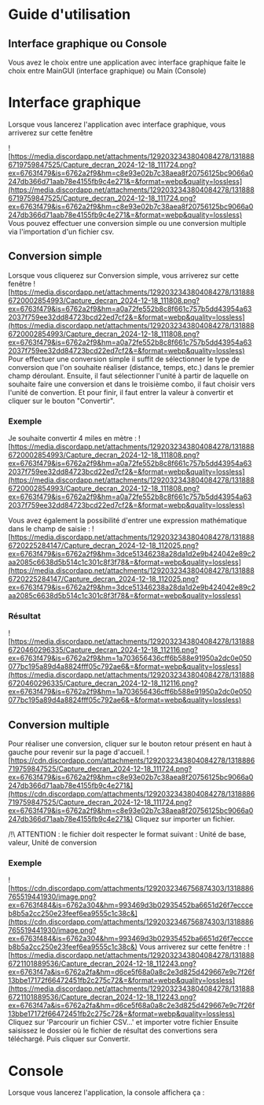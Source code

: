 ﻿# Guide d'utilisation

## Interface graphique ou Console

Vous avez le choix entre une application avec interface graphique faite le choix entre MainGUI (interface graphique) ou Main (Console)

# Interface graphique
Lorsque vous lancerez l'application avec interface graphique, vous arriverez sur cette fenêtre

![https://media.discordapp.net/attachments/1292032343804084278/1318886719759847525/Capture_decran_2024-12-18_111724.png?ex=6763f479&is=6762a2f9&hm=c8e93e02b7c38aea8f20756125bc9066a0247db366d71aab78e4155fb9c4e271&=&format=webp&quality=lossless](https://media.discordapp.net/attachments/1292032343804084278/1318886719759847525/Capture_decran_2024-12-18_111724.png?ex=6763f479&is=6762a2f9&hm=c8e93e02b7c38aea8f20756125bc9066a0247db366d71aab78e4155fb9c4e271&=&format=webp&quality=lossless) 
Vous pouvez effectuer une conversion simple ou une conversion multiple via l'importation d'un fichier csv.

## Conversion simple
Lorsque vous cliquerez sur Conversion simple, vous arriverez sur cette fenêtre
![https://media.discordapp.net/attachments/1292032343804084278/1318886720002854993/Capture_decran_2024-12-18_111808.png?ex=6763f479&is=6762a2f9&hm=a0a72fe552b8c8f661c757b5dd43954a632037f759ee32dd84723bcd22ed7cf2&=&format=webp&quality=lossless](https://media.discordapp.net/attachments/1292032343804084278/1318886720002854993/Capture_decran_2024-12-18_111808.png?ex=6763f479&is=6762a2f9&hm=a0a72fe552b8c8f661c757b5dd43954a632037f759ee32dd84723bcd22ed7cf2&=&format=webp&quality=lossless)
Pour  effectuer une conversion simple il suffit de sélectionner le type de conversion que l'on souhaite réaliser (distance, temps, etc.) dans le premier champ déroulant. Ensuite, il faut sélectionner l'unité à partir de laquelle on souhaite faire une conversion et dans le troisième combo, il faut choisir vers l'unité de convertion. Et pour finir, il faut entrer la valeur à convertir et cliquer sur le bouton "Convertir".

### Exemple 
Je souhaite convertir 4 miles en mètre : 
![https://media.discordapp.net/attachments/1292032343804084278/1318886720002854993/Capture_decran_2024-12-18_111808.png?ex=6763f479&is=6762a2f9&hm=a0a72fe552b8c8f661c757b5dd43954a632037f759ee32dd84723bcd22ed7cf2&=&format=webp&quality=lossless](https://media.discordapp.net/attachments/1292032343804084278/1318886720002854993/Capture_decran_2024-12-18_111808.png?ex=6763f479&is=6762a2f9&hm=a0a72fe552b8c8f661c757b5dd43954a632037f759ee32dd84723bcd22ed7cf2&=&format=webp&quality=lossless)


Vous avez également la possibilité d'entrer une expression mathématique dans le champ de saisie : 
![https://media.discordapp.net/attachments/1292032343804084278/1318886720225284147/Capture_decran_2024-12-18_112025.png?ex=6763f479&is=6762a2f9&hm=3dce51346238a28da1d2e9b424042e89c2aa2085c6638d5b514c1c301c8f3f78&=&format=webp&quality=lossless](https://media.discordapp.net/attachments/1292032343804084278/1318886720225284147/Capture_decran_2024-12-18_112025.png?ex=6763f479&is=6762a2f9&hm=3dce51346238a28da1d2e9b424042e89c2aa2085c6638d5b514c1c301c8f3f78&=&format=webp&quality=lossless)
### Résultat
![https://media.discordapp.net/attachments/1292032343804084278/1318886720460296335/Capture_decran_2024-12-18_112116.png?ex=6763f479&is=6762a2f9&hm=1a703656436cff6b588e91950a2dc0e050077bc195a89d4a8824fff05c792ae6&=&format=webp&quality=lossless](https://media.discordapp.net/attachments/1292032343804084278/1318886720460296335/Capture_decran_2024-12-18_112116.png?ex=6763f479&is=6762a2f9&hm=1a703656436cff6b588e91950a2dc0e050077bc195a89d4a8824fff05c792ae6&=&format=webp&quality=lossless)

## Conversion multiple
Pour réaliser une conversion, cliquer sur le bouton retour présent en haut à gauche pour revenir sur la page d'accueil.
![https://cdn.discordapp.com/attachments/1292032343804084278/1318886719759847525/Capture_decran_2024-12-18_111724.png?ex=6763f479&is=6762a2f9&hm=c8e93e02b7c38aea8f20756125bc9066a0247db366d71aab78e4155fb9c4e271&](https://cdn.discordapp.com/attachments/1292032343804084278/1318886719759847525/Capture_decran_2024-12-18_111724.png?ex=6763f479&is=6762a2f9&hm=c8e93e02b7c38aea8f20756125bc9066a0247db366d71aab78e4155fb9c4e271&)
Cliquez sur importer un fichier.

/!\ ATTENTION : le fichier doit respecter le format suivant : Unité de base, valeur, Unité de conversion

### Exemple
  
![https://cdn.discordapp.com/attachments/1292032346756874303/1318886765519441930/image.png?ex=6763f484&is=6762a304&hm=993469d3b02935452ba6651d26f7eccceb8b5a2cc250e23feef6ea9555c1c38c&](https://cdn.discordapp.com/attachments/1292032346756874303/1318886765519441930/image.png?ex=6763f484&is=6762a304&hm=993469d3b02935452ba6651d26f7eccceb8b5a2cc250e23feef6ea9555c1c38c&)
Vous arriverez sur cette fenêtre : 
![https://media.discordapp.net/attachments/1292032343804084278/1318886721101889536/Capture_decran_2024-12-18_112243.png?ex=6763f47a&is=6762a2fa&hm=d6ce5f68a0a8c2e3d825d429667e9c7f26f13bbe17172f66472451fb2c275c72&=&format=webp&quality=lossless](https://media.discordapp.net/attachments/1292032343804084278/1318886721101889536/Capture_decran_2024-12-18_112243.png?ex=6763f47a&is=6762a2fa&hm=d6ce5f68a0a8c2e3d825d429667e9c7f26f13bbe17172f66472451fb2c275c72&=&format=webp&quality=lossless)
Cliquez sur 'Parcourir un fichier CSV...' et importer votre fichier
Ensuite saisissez le dossier où le fichier de résultat des convertions sera téléchargé.
Puis cliquer sur Convertir. 

# Console
Lorsque vous lancerez l'application, la console affichera ça : 

